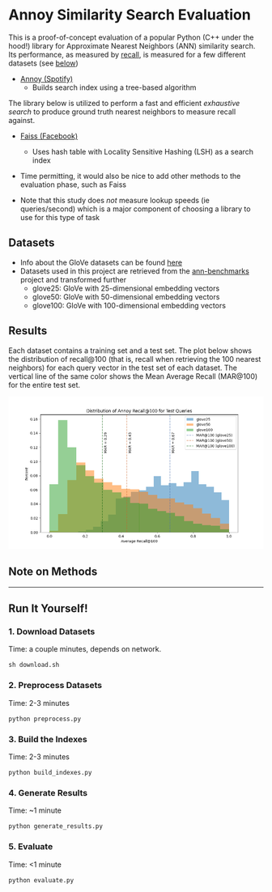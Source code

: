 # Annoy Similarity Search Evaluation

This is a proof-of-concept evaluation of a popular Python (C++ under the hood!) library for Approximate Nearest Neighbors (ANN) similarity search. Its performance, as measured by [recall](https://en.wikipedia.org/wiki/Precision_and_recall#Recall), is measured for a few different datasets (see [below](#datasets))
- [Annoy (Spotify)](https://github.com/spotify/annoy)
  - Builds search index using a tree-based algorithm

The library below is utilized to perform a fast and efficient *exhaustive search* to produce ground truth nearest neighbors to measure recall against.
- [Faiss (Facebook)](https://github.com/facebookresearch/faiss)
  - Uses hash table with Locality Sensitive Hashing (LSH) as a search index

- Time permitting, it would also be nice to add other methods to the evaluation phase, such as Faiss
- Note that this study does *not* measure lookup speeds (ie queries/second) which is a major component of choosing a library to use for this type of task

## Datasets

- Info about the GloVe datasets can be found [here](https://nlp.stanford.edu/projects/glove/)
- Datasets used in this project are retrieved from the [ann-benchmarks](https://github.com/erikbern/ann-benchmarks) project and transformed further
  - glove25: GloVe with 25-dimensional embedding vectors
  - glove50: GloVe with 50-dimensional embedding vectors
  - glove100: GloVe with 100-dimensional embedding vectors


## Results

Each dataset contains a training set and a test set. The plot below shows the distribution of recall@100 (that is, recall when retrieving the 100 nearest neighbors) for each query vector in the test set of each dataset. The vertical line of the same color shows the Mean Average Recall (MAR@100) for the entire test set.

![preliminary results](./plots/recall_distribution.png)

## Note on Methods



---

## Run It Yourself!

### 1. Download Datasets

Time: a couple minutes, depends on network.

```
sh download.sh
```

### 2. Preprocess Datasets

Time: 2-3 minutes

```
python preprocess.py
```

### 3. Build the Indexes

Time: 2-3 minutes

```
python build_indexes.py
```

### 4. Generate Results

Time: ~1 minute

```
python generate_results.py
```

### 5. Evaluate

Time: <1 minute

```
python evaluate.py
```



